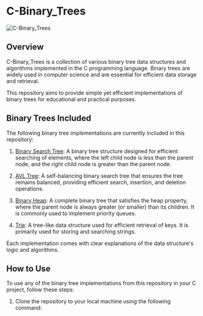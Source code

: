 # C-Binary_Trees

![C-Binary_Trees](https://github.com/jGohan-cpu/C-Binary_Trees/blob/master/binary_trees.png)

## Overview

C-Binary_Trees is a collection of various binary tree data structures and algorithms implemented in the C programming language. Binary trees are widely used in computer science and are essential for efficient data storage and retrieval.

This repository aims to provide simple yet efficient implementations of binary trees for educational and practical purposes.

## Binary Trees Included

The following binary tree implementations are currently included in this repository:

1. [Binary Search Tree](binary_search_tree.c): A binary tree structure designed for efficient searching of elements, where the left child node is less than the parent node, and the right child node is greater than the parent node.

2. [AVL Tree](avl_tree.c): A self-balancing binary search tree that ensures the tree remains balanced, providing efficient search, insertion, and deletion operations.

3. [Binary Heap](binary_heap.c): A complete binary tree that satisfies the heap property, where the parent node is always greater (or smaller) than its children. It is commonly used to implement priority queues.

4. [Trie](trie.c): A tree-like data structure used for efficient retrieval of keys. It is primarily used for storing and searching strings.

Each implementation comes with clear explanations of the data structure's logic and algorithms.

## How to Use

To use any of the binary tree implementations from this repository in your C project, follow these steps:

1. Clone the repository to your local machine using the following command:

